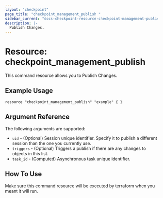 ```yaml
---
layout: "checkpoint"
page_title: "checkpoint_management_publish "
sidebar_current: "docs-checkpoint-resource-checkpoint-management-publish"
description: |-
  Publish Changes.
---
```


# Resource: checkpoint_management_publish

This command resource allows you to Publish Changes.

## Example Usage

```hcl
resource "checkpoint_management_publish" "example" { }
```

## Argument Reference

The following arguments are supported:

* `uid` - (Optional) Session unique identifier. Specify it to publish a different session than the one you currently use.
* `triggers` - (Optional) Triggers a publish if there are any changes to objects in this list.
* `task_id` - (Computed) Asynchronous task unique identifier. 


## How To Use
Make sure this command resource will be executed by terraform when you meant it will run.  